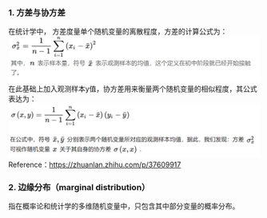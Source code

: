 ### 1. 方差与协方差

  
在统计学中， 方差度量单个随机变量的离散程度，方差的计算公式为：
![img.png](img.png)
在此基础上加入观测样本y值，协方差用来衡量两个随机变量的相似程度，其公式表达为：
![img_1.png](img_1.png)
Reference：https://zhuanlan.zhihu.com/p/37609917

### 2. 边缘分布（marginal distribution）
指在概率论和统计学的多维随机变量中，只包含其中部分变量的概率分布。

